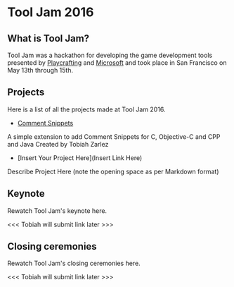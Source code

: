 # Tool Jam 2016 #

## What is Tool Jam? ##
Tool Jam was a hackathon for developing the game development tools presented by [Playcrafting](https://www.playcrafting.com/) and [Microsoft](https://developer.microsoft.com/) and took place in San Francisco on May 13th through 15th.

## Projects ##

Here is a list of all the projects made at Tool Jam 2016.

- [Comment Snippets](https://github.com/TobiahZ/vscode-comment-snippets)

 A simple extension to add Comment Snippets for C, Objective-C and CPP and Java
Created by Tobiah Zarlez

- [Insert Your Project Here](Insert Link Here)

 Describe Project Here (note the opening space as per Markdown format)

## Keynote ##

Rewatch Tool Jam's keynote here.

<<< Tobiah will submit link later >>>

## Closing ceremonies ##

Rewatch Tool Jam's closing ceremonies here.

<<< Tobiah will submit link later >>>